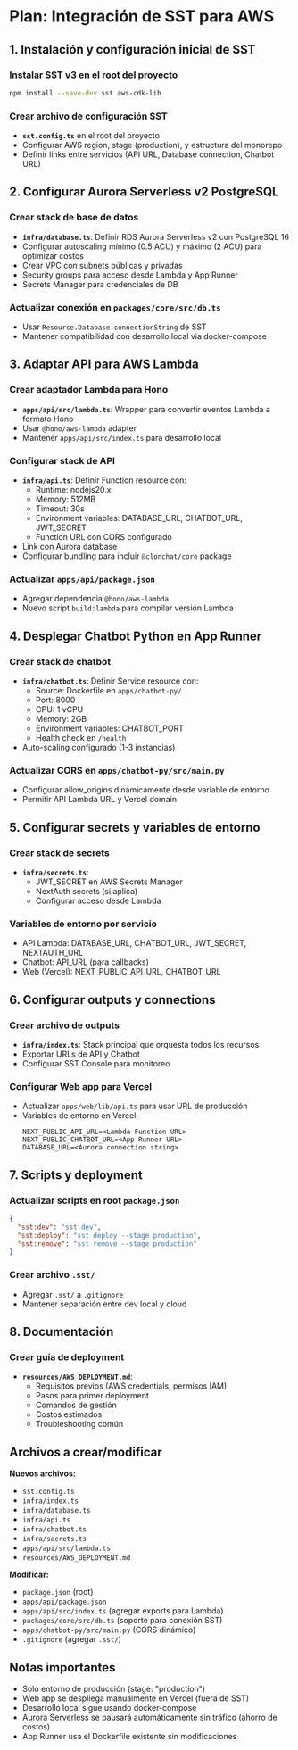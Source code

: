 # Plan: Integración de SST para AWS

## 1. Instalación y configuración inicial de SST

### Instalar SST v3 en el root del proyecto

```bash
npm install --save-dev sst aws-cdk-lib
```

### Crear archivo de configuración SST

- **`sst.config.ts`** en el root del proyecto
- Configurar AWS region, stage (production), y estructura del monorepo
- Definir links entre servicios (API URL, Database connection, Chatbot URL)

## 2. Configurar Aurora Serverless v2 PostgreSQL

### Crear stack de base de datos

- **`infra/database.ts`**: Definir RDS Aurora Serverless v2 con PostgreSQL 16
- Configurar autoscaling mínimo (0.5 ACU) y máximo (2 ACU) para optimizar costos
- Crear VPC con subnets públicas y privadas
- Security groups para acceso desde Lambda y App Runner
- Secrets Manager para credenciales de DB

### Actualizar conexión en `packages/core/src/db.ts`

- Usar `Resource.Database.connectionString` de SST
- Mantener compatibilidad con desarrollo local via docker-compose

## 3. Adaptar API para AWS Lambda

### Crear adaptador Lambda para Hono

- **`apps/api/src/lambda.ts`**: Wrapper para convertir eventos Lambda a formato Hono
- Usar `@hono/aws-lambda` adapter
- Mantener `apps/api/src/index.ts` para desarrollo local

### Configurar stack de API

- **`infra/api.ts`**: Definir Function resource con:
  - Runtime: nodejs20.x
  - Memory: 512MB
  - Timeout: 30s
  - Environment variables: DATABASE_URL, CHATBOT_URL, JWT_SECRET
  - Function URL con CORS configurado
- Link con Aurora database
- Configurar bundling para incluir `@clonchat/core` package

### Actualizar `apps/api/package.json`

- Agregar dependencia `@hono/aws-lambda`
- Nuevo script `build:lambda` para compilar versión Lambda

## 4. Desplegar Chatbot Python en App Runner

### Crear stack de chatbot

- **`infra/chatbot.ts`**: Definir Service resource con:
  - Source: Dockerfile en `apps/chatbot-py/`
  - Port: 8000
  - CPU: 1 vCPU
  - Memory: 2GB
  - Environment variables: CHATBOT_PORT
  - Health check en `/health`
- Auto-scaling configurado (1-3 instancias)

### Actualizar CORS en `apps/chatbot-py/src/main.py`

- Configurar allow_origins dinámicamente desde variable de entorno
- Permitir API Lambda URL y Vercel domain

## 5. Configurar secrets y variables de entorno

### Crear stack de secrets

- **`infra/secrets.ts`**:
  - JWT_SECRET en AWS Secrets Manager
  - NextAuth secrets (si aplica)
  - Configurar acceso desde Lambda

### Variables de entorno por servicio

- API Lambda: DATABASE_URL, CHATBOT_URL, JWT_SECRET, NEXTAUTH_URL
- Chatbot: API_URL (para callbacks)
- Web (Vercel): NEXT_PUBLIC_API_URL, CHATBOT_URL

## 6. Configurar outputs y connections

### Crear archivo de outputs

- **`infra/index.ts`**: Stack principal que orquesta todos los recursos
- Exportar URLs de API y Chatbot
- Configurar SST Console para monitoreo

### Configurar Web app para Vercel

- Actualizar `apps/web/lib/api.ts` para usar URL de producción
- Variables de entorno en Vercel:
  ```
  NEXT_PUBLIC_API_URL=<Lambda Function URL>
  NEXT_PUBLIC_CHATBOT_URL=<App Runner URL>
  DATABASE_URL=<Aurora connection string>
  ```

## 7. Scripts y deployment

### Actualizar scripts en root `package.json`

```json
{
  "sst:dev": "sst dev",
  "sst:deploy": "sst deploy --stage production",
  "sst:remove": "sst remove --stage production"
}
```

### Crear archivo `.sst/`

- Agregar `.sst/` a `.gitignore`
- Mantener separación entre dev local y cloud

## 8. Documentación

### Crear guía de deployment

- **`resources/AWS_DEPLOYMENT.md`**:
  - Requisitos previos (AWS credentials, permisos IAM)
  - Pasos para primer deployment
  - Comandos de gestión
  - Costos estimados
  - Troubleshooting común

## Archivos a crear/modificar

**Nuevos archivos:**

- `sst.config.ts`
- `infra/index.ts`
- `infra/database.ts`
- `infra/api.ts`
- `infra/chatbot.ts`
- `infra/secrets.ts`
- `apps/api/src/lambda.ts`
- `resources/AWS_DEPLOYMENT.md`

**Modificar:**

- `package.json` (root)
- `apps/api/package.json`
- `apps/api/src/index.ts` (agregar exports para Lambda)
- `packages/core/src/db.ts` (soporte para conexión SST)
- `apps/chatbot-py/src/main.py` (CORS dinámico)
- `.gitignore` (agregar `.sst/`)

## Notas importantes

- Solo entorno de producción (stage: "production")
- Web app se despliega manualmente en Vercel (fuera de SST)
- Desarrollo local sigue usando docker-compose
- Aurora Serverless se pausará automáticamente sin tráfico (ahorro de costos)
- App Runner usa el Dockerfile existente sin modificaciones
